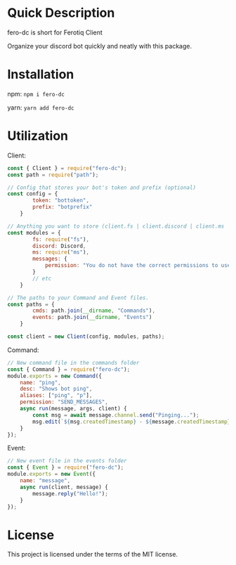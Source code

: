 # Quick Description

fero-dc is short for Ferotiq Client

Organize your discord bot quickly and neatly with this package.

# Installation

npm:
`npm i fero-dc`

yarn:
`yarn add fero-dc`

# Utilization

Client:
```js
const { Client } = require("fero-dc");
const path = require("path");

// Config that stores your bot's token and prefix (optional)
const config = {
        token: "bottoken",
        prefix: "botprefix"
    }

// Anything you want to store (client.fs | client.discord | client.ms | client.messages)
const modules = {
        fs: require("fs"),
        discord: Discord,
        ms: require("ms"),
        messages: {
            permission: "You do not have the correct permissions to use that command!"
        }
        // etc
    }

// The paths to your Command and Event files.
const paths = {
        cmds: path.join(__dirname, "Commands"),
        events: path.join(__dirname, "Events")
    }

const client = new Client(config, modules, paths);
```

Command:
```js
// New command file in the commands folder
const { Command } = require("fero-dc");
module.exports = new Command({
    name: "ping",
    desc: "Shows bot ping",
    aliases: ["ping", "p"],
    permission: "SEND_MESSAGES",
    async run(message, args, client) {
        const msg = await message.channel.send("Pinging...");
        msg.edit(`${msg.createdTimestamp} - ${message.createdTimestamp}`);
    }
});
```

Event:
```js
// New event file in the events folder
const { Event } = require("fero-dc");
module.exports = new Event({
    name: "message",
    async run(client, message) {
        message.reply("Hello!");
    }
});
```

# License

This project is licensed under the terms of the MIT license.